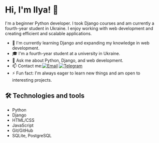 # Hi, I'm Ilya! 👋

I'm a beginner Python developer. I took Django courses and am currently a fourth-year student in Ukraine. I enjoy working with web development and creating efficient and scalable applications.

- 🌱 I'm currently learning Django and expanding my knowledge in web development.
- 🎓 I'm a fourth-year student at a university in Ukraine.
- 💬 Ask me about Python, Django, and web development.
- 📫 Contact me:[![Email](https://img.shields.io/badge/Email-ilyaban2004@gmail.com-red?style=flat-square&logo=gmail&logoColor=white)](mailto:ilyaban2004@gmail.com) [![Telegram](https://img.shields.io/badge/Telegram-ilya2004-blue?style=for-the-badge&logo=telegram&logoColor=white)](https://t.me/@IllyaVar)
- ⚡ Fun fact: I'm always eager to learn new things and am open to interesting projects.

## 🛠 Technologies and tools
- Python
- Django
- HTML/CSS
- JavaScript
- Git/GitHub
- SQLite, PostgreSQL
